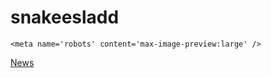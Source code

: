# snakeesladd

<!DOCTYPE html>
<html>

<head>
  <meta charset="utf-8">
  <title>LORDZ | DANCE ACADEMY</title>
  <meta name="author" content="Lordz Dance Academy">
  <meta name="description" content="Lordz Dance Academy ist die Tanzschule mit dem breitesten Angebot für Urban-Styles, Streetdance, Hip-Hop und Breakdance in Wetzikon, Zürich">
  <meta name="keywords" content="Tanz, Tanzschule, Dance Academy, Wetzikon, Zürich, Schweiz, kostenloses Probetraining, Lordz Student Showcase, Pre Christmas Battle, Audition, Zo Dance Award, Dance Camp, Ceilidh, Hip Hop, Breakdance, House, Urban-Style, Ragga, Locking, Popping, Waacking, Krumping, Streetjazz, Voguing, Hustle, Salsa, Urban Contemporary, Yoga, Standardtänze, Philippe Dick, Tac, Richi Neuhaus, Dix, Mike Mayer, Popping Mike, Ayoub Dalouzi, A-You, Patric Schärli, Anya Fischli, Andy Müller, Eleonora Teki Tekua, Anna Nüesch, Miss Banana Anna, Sando Minasi, Daniela Quispe, Michael Bibermann, Bboy Cohon, Giovi Minasi, Michael Bredy, Noodles, Claudia Carmen Graf, C.C., Kevin Algabre, Kiwi, Nicole Schmucki, Sonja Franziska Kuriger, Lori Pisano, Jasmin Büttel, Alexandra Müller, Lordz of Elements, Lordz Fresh&Funky, Lordz Riddims, Boogie Lordz, Workshops, Einzellektionen, Jugend und Sport, Style for Respect">
  <meta name="apple-mobile-web-app-capable" content="yes">
  <link rel="shortcut icon" href="https://lordz.ch/wp-content/themes/lordz/_img/favicon.ico">
  <!--<meta name="viewport" content="width=1300" />-->
  <meta name="viewport" content="width=device-width, initial-scale=1.0, maximum-scale=1.0, user-scalable=0"/>
  <!--<meta name="viewport" content="width=device-width, height=device-height, initial-scale=1.0, maximum-scale=1.0, target-densityDpi=device-dpi" />-->
  <link href="https://lordz.ch/wp-content/themes/lordz/_css/MyFontsWebfontsKit.css" rel="stylesheet" type="text/css">
  <link href="https://lordz.ch/wp-content/themes/lordz/style.css" rel="stylesheet" type="text/css">
  <link href="https://lordz.ch/wp-content/themes/lordz/_css/flexslider.css" rel="stylesheet" type="text/css">
  <link href="https://lordz.ch/wp-content/themes/lordz/_css/jquery.mCustomScrollbar.css" rel="stylesheet" type="text/css">
  <link href="https://lordz.ch/wp-content/themes/lordz/_css/swiper.css" rel="stylesheet" type="text/css">
  <script src="https://lordz.ch/wp-content/themes/lordz/_script/jquery-2.1.1.min.js"></script>
  <script src="https://lordz.ch/wp-content/themes/lordz/_script/jquery-2.1.1.min.map"></script>
  <script src="https://lordz.ch/wp-content/themes/lordz/_script/jquery.timer.js"></script>
  <script src="https://lordz.ch/wp-content/themes/lordz/_script/grid.js"></script>
  <script src="https://lordz.ch/wp-content/themes/lordz/_script/swiper.min.js"></script>
  <script src="https://lordz.ch/wp-content/themes/lordz/_script/jquery.flexslider.js"></script>
    
    
    <meta name='robots' content='max-image-preview:large' />

<!-- This site is optimized with the Yoast SEO Premium plugin v7.1.1 - https://yoast.com/wordpress/plugins/seo/ -->
<meta name="description" content="DANCE ACADEMY"/>
<link rel="canonical" href="https://lordz.ch/" />
<link rel="publisher" href="https://plus.google.com/u/0/b/100175444463721870496/100175444463721870496"/>
<meta property="og:locale" content="de_DE" />
<meta property="og:type" content="website" />
<meta property="og:title" content="LORDZ DANCE ACADEMY" />
<meta property="og:description" content="Tanzschule Urban-Styles, Streetdance, Hip-Hop und Breakdance in Wetzikon, Zürich" />
<meta property="og:url" content="https://lordz.ch/" />
<meta property="og:site_name" content="LORDZ" />
<meta property="og:image" content="https://lordz.ch/wp-content/uploads/BIG-Profil-2015.jpg" />
<meta property="og:image:secure_url" content="https://lordz.ch/wp-content/uploads/BIG-Profil-2015.jpg" />
<meta name="twitter:card" content="summary_large_image" />
<meta name="twitter:description" content="DANCE ACADEMY" />
<meta name="twitter:title" content="LORDZ | DANCE ACADEMY" />
<meta name="twitter:site" content="@LordzDance" />
<meta name="twitter:image" content="https://lordz.ch/wp-content/uploads/BIG-Profil-2015.jpg" />
<script type='application/ld+json'>{"@context":"https:\/\/schema.org","@type":"WebSite","@id":"#website","url":"https:\/\/lordz.ch\/","name":"LORDZ","potentialAction":{"@type":"SearchAction","target":"https:\/\/lordz.ch\/?s={search_term_string}","query-input":"required name=search_term_string"}}</script>
<script type='application/ld+json'>{"@context":"https:\/\/schema.org","@type":"Organization","url":"https:\/\/lordz.ch\/","sameAs":["https:\/\/www.facebook.com\/lordzdanceacademy","https:\/\/www.instagram.com\/lordzdanceacademy\/","https:\/\/plus.google.com\/u\/0\/b\/100175444463721870496\/100175444463721870496","https:\/\/www.youtube.com\/user\/LordzDance","https:\/\/www.pinterest.com\/zodanceaward\/","https:\/\/twitter.com\/LordzDance"],"@id":"#organization","name":"Lordz Dance Academy","logo":"https:\/\/lordz.ch\/wp-content\/uploads\/logo_lordz_schwarz.png"}</script>
<meta name="google-site-verification" content="gQWX0ufuHYFhnMdGgJQWDqPBdDzQnc2LGLMXIAZ82RQ" />
<!-- / Yoast SEO Premium plugin. -->

<link rel='dns-prefetch' href='//assets.pinterest.com' />
<link rel='dns-prefetch' href='//www.google.com' />
<link rel='dns-prefetch' href='//s.w.org' />
		<script type="text/javascript">
			window._wpemojiSettings = {"baseUrl":"https:\/\/s.w.org\/images\/core\/emoji\/13.1.0\/72x72\/","ext":".png","svgUrl":"https:\/\/s.w.org\/images\/core\/emoji\/13.1.0\/svg\/","svgExt":".svg","source":{"concatemoji":"https:\/\/lordz.ch\/wp-includes\/js\/wp-emoji-release.min.js?ver=5.8.3"}};
			!function(e,a,t){var n,r,o,i=a.createElement("canvas"),p=i.getContext&&i.getContext("2d");function s(e,t){var a=String.fromCharCode;p.clearRect(0,0,i.width,i.height),p.fillText(a.apply(this,e),0,0);e=i.toDataURL();return p.clearRect(0,0,i.width,i.height),p.fillText(a.apply(this,t),0,0),e===i.toDataURL()}function c(e){var t=a.createElement("script");t.src=e,t.defer=t.type="text/javascript",a.getElementsByTagName("head")[0].appendChild(t)}for(o=Array("flag","emoji"),t.supports={everything:!0,everythingExceptFlag:!0},r=0;r<o.length;r++)t.supports[o[r]]=function(e){if(!p||!p.fillText)return!1;switch(p.textBaseline="top",p.font="600 32px Arial",e){case"flag":return s([127987,65039,8205,9895,65039],[127987,65039,8203,9895,65039])?!1:!s([55356,56826,55356,56819],[55356,56826,8203,55356,56819])&&!s([55356,57332,56128,56423,56128,56418,56128,56421,56128,56430,56128,56423,56128,56447],[55356,57332,8203,56128,56423,8203,56128,56418,8203,56128,56421,8203,56128,56430,8203,56128,56423,8203,56128,56447]);case"emoji":return!s([10084,65039,8205,55357,56613],[10084,65039,8203,55357,56613])}return!1}(o[r]),t.supports.everything=t.supports.everything&&t.supports[o[r]],"flag"!==o[r]&&(t.supports.everythingExceptFlag=t.supports.everythingExceptFlag&&t.supports[o[r]]);t.supports.everythingExceptFlag=t.supports.everythingExceptFlag&&!t.supports.flag,t.DOMReady=!1,t.readyCallback=function(){t.DOMReady=!0},t.supports.everything||(n=function(){t.readyCallback()},a.addEventListener?(a.addEventListener("DOMContentLoaded",n,!1),e.addEventListener("load",n,!1)):(e.attachEvent("onload",n),a.attachEvent("onreadystatechange",function(){"complete"===a.readyState&&t.readyCallback()})),(n=t.source||{}).concatemoji?c(n.concatemoji):n.wpemoji&&n.twemoji&&(c(n.twemoji),c(n.wpemoji)))}(window,document,window._wpemojiSettings);
		</script>
		<style type="text/css">
img.wp-smiley,
img.emoji {
	display: inline !important;
	border: none !important;
	box-shadow: none !important;
	height: 1em !important;
	width: 1em !important;
	margin: 0 .07em !important;
	vertical-align: -0.1em !important;
	background: none !important;
	padding: 0 !important;
}
</style>
	<link rel='stylesheet' id='sb_instagram_styles-css'  href='https://lordz.ch/wp-content/plugins/instagram-feed/css/sbi-styles.min.css?ver=2.9.7' type='text/css' media='all' />
<link rel='stylesheet' id='wp-block-library-css'  href='https://lordz.ch/wp-includes/css/dist/block-library/style.min.css?ver=5.8.3' type='text/css' media='all' />
<link rel='stylesheet' id='wc-blocks-vendors-style-css'  href='https://lordz.ch/wp-content/plugins/woocommerce/packages/woocommerce-blocks/build/wc-blocks-vendors-style.css?ver=6.3.3' type='text/css' media='all' />
<link rel='stylesheet' id='wc-blocks-style-css'  href='https://lordz.ch/wp-content/plugins/woocommerce/packages/woocommerce-blocks/build/wc-blocks-style.css?ver=6.3.3' type='text/css' media='all' />
<link rel='stylesheet' id='contact-form-7-css'  href='https://lordz.ch/wp-content/plugins/contact-form-7/includes/css/styles.css?ver=5.5.3' type='text/css' media='all' />
<style id='woocommerce-inline-inline-css' type='text/css'>
.woocommerce form .form-row .required { visibility: visible; }
</style>
<link rel='stylesheet' id='woocommerce-general-default-css'  href='https://lordz.ch/wp-content/themes/lordz/woocommerce/woocommerce.css?ver=5.8.3' type='text/css' media='all' />
<link rel='stylesheet' id='woocommerce-general-layout-css'  href='https://lordz.ch/wp-content/themes/lordz/woocommerce/woocommerce-layout.css?ver=5.8.3' type='text/css' media='all' />
<link rel='stylesheet' id='woocommerce-general-smallscreen-css'  href='https://lordz.ch/wp-content/themes/lordz/woocommerce/woocommerce-smallscreen.css?ver=5.8.3' type='text/css' media='all and (max-width: 736px)' />
<link rel='stylesheet' id='woocommerce-general-custom-css'  href='https://lordz.ch/wp-content/themes/lordz/woocommerce/woocom_custom_style.css?ver=5.8.3' type='text/css' media='all' />
<link rel='stylesheet' id='onebyte-woocommerce-images-fluidbox-style-css'  href='https://lordz.ch/wp-content/themes/lordz/assets/scripts/fluidbox/dist/css/fluidbox.min.css?ver=5.8.3' type='text/css' media='1' />
<link rel='stylesheet' id='woocommerce_pinit-css'  href='https://lordz.ch/wp-content/plugins/woocommerce-pinterest/assets//frontend/pinit/pinit.min.css?ver=2.3.1' type='text/css' media='all' />
<link rel='stylesheet' id='wc-bundle-style-css'  href='https://lordz.ch/wp-content/plugins/woocommerce-product-bundles/assets/css/frontend/woocommerce.css?ver=6.12.7' type='text/css' media='all' />
<link rel='stylesheet' id='main-styles-css'  href='https://lordz.ch/wp-content/themes/lordz/onebyte.css?ver=1619511163' type='text/css' media='' />
<script type='text/javascript' src='https://lordz.ch/wp-includes/js/underscore.min.js?ver=1.13.1' id='underscore-js'></script>
<script type='text/javascript' src='https://lordz.ch/wp-includes/js/jquery/jquery.min.js?ver=3.6.0' id='jquery-core-js'></script>
<script type='text/javascript' src='https://lordz.ch/wp-includes/js/jquery/jquery-migrate.min.js?ver=3.3.2' id='jquery-migrate-js'></script>
<script type='text/javascript' src='https://lordz.ch/wp-includes/js/backbone.min.js?ver=1.4.0' id='backbone-js'></script>
<script type='text/javascript' src='https://lordz.ch/wp-content/plugins/welante-course-v1/includes/js/lib/backform.js?ver=5.8.3' id='backform-js'></script>
<script type='text/javascript' src='https://lordz.ch/wp-content/plugins/welante-course-v1/includes/js/lib/js.cookie.js?ver=5.8.3' id='jscookie-js'></script>
<script type='text/javascript' src='https://lordz.ch/wp-content/plugins/welante-course-v1/includes/js/main.js?ver=1633598677' id='welante-main-js'></script>
<script type='text/javascript' src='https://lordz.ch/wp-content/plugins/welante-inpage-v1/js/lib/backbone-forms.js?ver=5.8.3' id='backbone-form-js'></script>
<script type='text/javascript' src='https://lordz.ch/wp-content/plugins/welante-inpage-v1/js/lib/welante-form.js?ver=5.8.3' id='welante-form-js'></script>
<script type='text/javascript' src='https://lordz.ch/wp-content/plugins/welante-inpage-v1/js/app.js?ver=1584000823' id='welanteapp-js'></script>
<script type='text/javascript' id='wc-single-product-js-extra'>
/* <![CDATA[ */
var wc_single_product_params = {"i18n_required_rating_text":"Bitte w\u00e4hle eine Bewertung","review_rating_required":"yes","flexslider":{"rtl":false,"animation":"slide","smoothHeight":true,"directionNav":false,"controlNav":"thumbnails","slideshow":false,"animationSpeed":500,"animationLoop":false,"allowOneSlide":false},"zoom_enabled":"","zoom_options":[],"photoswipe_enabled":"","photoswipe_options":{"shareEl":false,"closeOnScroll":false,"history":false,"hideAnimationDuration":0,"showAnimationDuration":0},"flexslider_enabled":""};
/* ]]> */
</script>
<script type='text/javascript' src='https://lordz.ch/wp-content/plugins/woocommerce/assets/js/frontend/single-product.min.js?ver=6.0.0' id='wc-single-product-js'></script>
<script type='text/javascript' src='https://lordz.ch/wp-content/plugins/woocommerce-pinterest/assets/frontend/pinit/pinit.min.js?ver=2.3.1' id='woocommerce_pinit-js'></script>
<link rel="https://api.w.org/" href="https://lordz.ch/wp-json/" /><link rel="EditURI" type="application/rsd+xml" title="RSD" href="https://lordz.ch/xmlrpc.php?rsd" />
<link rel="wlwmanifest" type="application/wlwmanifest+xml" href="https://lordz.ch/wp-includes/wlwmanifest.xml" /> 
<meta name="generator" content="WordPress 5.8.3" />
<meta name="generator" content="WooCommerce 6.0.0" />
<!-- start Simple Custom CSS and JS -->
<style type="text/css">
/* CSS Code hier einfügen */ 
@media (min-width:700px){
  .fb_dialog_content > iframe {
    right:140px!important
  }
}

/**hide video on mobile*/
@media (max-width:600px){
  header.mobilshow{
   z-index:1111111111111;
  }
  #introvideo{
    display:none;
  }
  /** .page-id-17 */
  .fb_dialog_content iframe {
    right: unset!important;
  }
}

</style>
<!-- end Simple Custom CSS and JS -->
<!-- start Simple Custom CSS and JS -->
<script type="text/javascript">
 

 document.addEventListener("DOMContentLoaded", function(event) {
   console.log(document.getElementById('introvideo'))
  if(document.getElementById('introvideo'))
  document.getElementById('introvideo').muted = true;
});




</script>
<!-- end Simple Custom CSS and JS -->
<!-- Google Tag Manager -->
<script>(function(w,d,s,l,i){w[l]=w[l]||[];w[l].push({'gtm.start':
new Date().getTime(),event:'gtm.js'});var f=d.getElementsByTagName(s)[0],
j=d.createElement(s),dl=l!='dataLayer'?'&l='+l:'';j.async=true;j.src=
'https://www.googletagmanager.com/gtm.js?id='+i+dl;f.parentNode.insertBefore(j,f);
})(window,document,'script','dataLayer','GTM-MN3GNB9');</script>
<!-- End Google Tag Manager --><script>document.createElement( "picture" );if(!window.HTMLPictureElement && document.addEventListener) {window.addEventListener("DOMContentLoaded", function() {var s = document.createElement("script");s.src = "https://lordz.ch/wp-content/plugins/webp-express/js/picturefill.min.js";document.body.appendChild(s);});}</script>
<script type="text/javascript">
	var _swaMa=["1171289855"];"undefined"==typeof sw&&!function(e,s,a){function t(){for(;o[0]&&"loaded"==o[0][d];)i=o.shift(),i[w]=!c.parentNode.insertBefore(i,c)}for(var r,n,i,o=[],c=e.scripts[0],w="onreadystatechange",d="readyState";r=a.shift();)n=e.createElement(s),"async"in c?(n.async=!1,e.head.appendChild(n)):c[d]?(o.push(n),n[w]=t):e.write("<"+s+' src="'+r+'" defer></'+s+">"),n.src=r}(document,"script",["//analytics.sitewit.com/v3/"+_swaMa[0]+"/sw.js"]);
</script>
	<noscript><style>.woocommerce-product-gallery{ opacity: 1 !important; }</style></noscript>
	<!--WooCommerce Pinterest Verification Code-->
<meta name="p:domain_verify" content="b50025db7b5bdbb6a8e8291db7e73e"/>
<!--/WooCommerce Pinterest Verification Code-->
			<script  type="text/javascript">
				!function(f,b,e,v,n,t,s){if(f.fbq)return;n=f.fbq=function(){n.callMethod?
					n.callMethod.apply(n,arguments):n.queue.push(arguments)};if(!f._fbq)f._fbq=n;
					n.push=n;n.loaded=!0;n.version='2.0';n.queue=[];t=b.createElement(e);t.async=!0;
					t.src=v;s=b.getElementsByTagName(e)[0];s.parentNode.insertBefore(t,s)}(window,
					document,'script','https://connect.facebook.net/en_US/fbevents.js');
			</script>
			<!-- WooCommerce Facebook Integration Begin -->
			<script  type="text/javascript">

				fbq('init', '266202014426280', {}, {
    "agent": "woocommerce-6.0.0-2.6.8"
});

				fbq( 'track', 'PageView', {
    "source": "woocommerce",
    "version": "6.0.0",
    "pluginVersion": "2.6.8"
} );

				document.addEventListener( 'DOMContentLoaded', function() {
					jQuery && jQuery( function( $ ) {
						// Insert placeholder for events injected when a product is added to the cart through AJAX.
						$( document.body ).append( '<div class=\"wc-facebook-pixel-event-placeholder\"></div>' );
					} );
				}, false );

			</script>
			<!-- WooCommerce Facebook Integration End -->
					<style type="text/css" id="wp-custom-css">
			.page-id-15696  .fullwidth, 
.page-id-18986  .fullwidth, 
.page-id-18988  .fullwidth, 
.page-id-18984  .fullwidth {
	width: 100%;
}

.page-id-18984  .fullwidth #kursliste, .page-id-15696  .fullwidth #kursliste,
.page-id-18986  .fullwidth #kursliste,
.page-id-18988  .fullwidth #kursliste  {
	max-width:980px;
	margin: 0 auto;
  padding: 0 40px;
}		</style>
		</head>

<body class="home blog theme-lordz woocommerce-no-js">

<header>
  <div class="onMobilshow">
    <div class="navibutton">
      <div class="line"></div>
      <div class="line"></div>
      <div class="line"></div>
    </div>

    <div class="mobillogo">
      <a href="https://lordz.ch">
        <picture><source srcset="https://lordz.ch/wp-content/webp-express/webp-images/doc-root/wp-content/themes/lordz/_img/logo_krone.png.webp" type="image/webp"><img src="https://lordz.ch/wp-content/themes/lordz/_img/logo_krone.png" width="60" class="webpexpress-processed"></picture>
      </a>
    </div>

    <div class="tellink">
                  <a href="tel:044 932 23 26"><img src="https://lordz.ch/wp-content/themes/lordz/_img/icon_phone.svg" width="22"></a>
            </div>
    <div class="clear"></div>
  </div>


  <nav id="mainnav">
      <div class="menu-hauptmenu-container"><ul id="menu-hauptmenu" class="menu"><li id="menu-item-35" class="menu-item menu-item-type-post_type menu-item-object-page menu-item-has-children menu-item-35"><a href="https://lordz.ch/academy/">Academy</a>
<ul class="sub-menu">
	<li id="menu-item-3404" class="menu-item menu-item-type-custom menu-item-object-custom menu-item-3404"><a href="https://lordz.ch/academy/#philosophy">Philosophy</a></li>
	<li id="menu-item-3405" class="menu-item menu-item-type-custom menu-item-object-custom menu-item-3405"><a href="https://lordz.ch/academy/#haus">Haus</a></li>
	<li id="menu-item-3406" class="menu-item menu-item-type-custom menu-item-object-custom menu-item-3406"><a href="https://lordz.ch/academy/#universum">Universum</a></li>
	<li id="menu-item-3407" class="menu-item menu-item-type-custom menu-item-object-custom menu-item-3407"><a href="https://lordz.ch/academy/#testimonials">Testimonials</a></li>
	<li id="menu-item-3408" class="menu-item menu-item-type-custom menu-item-object-custom menu-item-3408"><a href="https://lordz.ch/academy/#kontakt">Kontakt</a></li>
</ul>
</li>
<li id="menu-item-7106" class="menu-item menu-item-type-post_type menu-item-object-page menu-item-has-children menu-item-7106"><a href="https://lordz.ch/class/">Class</a>
<ul class="sub-menu">
	<li id="menu-item-3410" class="menu-item menu-item-type-custom menu-item-object-custom menu-item-3410"><a href="https://lordz.ch/class/#kurse">Kurse</a></li>
	<li id="menu-item-3411" class="menu-item menu-item-type-custom menu-item-object-custom menu-item-3411"><a href="https://lordz.ch/class/#abonnemente">Abonnemente</a></li>
	<li id="menu-item-3412" class="menu-item menu-item-type-custom menu-item-object-custom menu-item-3412"><a href="https://lordz.ch/class/#probetraining">Probetraining</a></li>
</ul>
</li>
<li id="menu-item-7102" class="menu-item menu-item-type-post_type menu-item-object-page menu-item-has-children menu-item-7102"><a href="https://lordz.ch/style/">Style</a>
<ul class="sub-menu">
	<li id="menu-item-3409" class="menu-item menu-item-type-custom menu-item-object-custom menu-item-3409"><a href="https://lordz.ch/style/#angebot">Angebot</a></li>
	<li id="menu-item-7103" class="menu-item menu-item-type-custom menu-item-object-custom menu-item-7103"><a href="https://lordz.ch/style/#probetraining">Probetraining</a></li>
	<li id="menu-item-3413" class="menu-item menu-item-type-custom menu-item-object-custom menu-item-3413"><a href="https://lordz.ch/style/#fortschritt">Fortschritt</a></li>
</ul>
</li>
<li id="menu-item-37" class="menu-item menu-item-type-post_type menu-item-object-page menu-item-has-children menu-item-37"><a href="https://lordz.ch/artists/">Artists</a>
<ul class="sub-menu">
	<li id="menu-item-3414" class="menu-item menu-item-type-custom menu-item-object-custom menu-item-3414"><a href="https://lordz.ch/artists/#founder">Founder</a></li>
	<li id="menu-item-3415" class="menu-item menu-item-type-custom menu-item-object-custom menu-item-3415"><a href="https://lordz.ch/artists/#coaches">Coaches</a></li>
	<li id="menu-item-3416" class="menu-item menu-item-type-custom menu-item-object-custom menu-item-3416"><a href="https://lordz.ch/artists/#showgroups">Showgroups</a></li>
</ul>
</li>
<li id="menu-item-38" class="menu-item menu-item-type-post_type menu-item-object-page menu-item-has-children menu-item-38"><a href="https://lordz.ch/education/">Education</a>
<ul class="sub-menu">
	<li id="menu-item-3417" class="menu-item menu-item-type-custom menu-item-object-custom menu-item-3417"><a href="https://lordz.ch/education/#workshops">Ausbildung &#038; Workshops</a></li>
	<li id="menu-item-3418" class="menu-item menu-item-type-custom menu-item-object-custom menu-item-3418"><a href="https://lordz.ch/education/#referenzen">Referenzen</a></li>
</ul>
</li>
<li id="menu-item-15148" class="menu-item menu-item-type-post_type menu-item-object-page menu-item-has-children menu-item-15148"><a href="https://lordz.ch/shop/">Shop</a>
<ul class="sub-menu">
	<li id="menu-item-15145" class="menu-item menu-item-type-post_type menu-item-object-page menu-item-15145"><a href="https://lordz.ch/mein-konto/">Mein Konto</a></li>
	<li id="menu-item-15147" class="menu-item menu-item-type-post_type menu-item-object-page menu-item-15147"><a href="https://lordz.ch/warenkorb/">Warenkorb</a></li>
	<li id="menu-item-15146" class="menu-item menu-item-type-post_type menu-item-object-page menu-item-15146"><a href="https://lordz.ch/kasse/">Kasse</a></li>
</ul>
</li>
<li id="menu-item-17785" class="mobile-nav-only nav-yellow menu-item menu-item-type-post_type menu-item-object-page menu-item-17785"><a href="https://lordz.ch/news/">News</a></li>
</ul></div>  </nav>

          <div id="probetraining_link_header">
        <!--<a href="https://lordz.ch/probetraining/">Fürs<br />
Probetraining<br />
anmelden</a>-->
        <a href="/probetraining/">Fürs<br/>Probetraining<br/>anmelden</a>
      </div>
    
  <nav id="footernav" class="onMobilshow">
      <div class="menu-footermenu-container"><ul id="menu-footermenu" class="menu"><li id="menu-item-132" class="menu-item menu-item-type-custom menu-item-object-custom menu-item-132"><a href="https://lordz.ch/events">Events</a></li>
<li id="menu-item-40" class="menu-item menu-item-type-post_type menu-item-object-page menu-item-40"><a href="https://lordz.ch/kontakt/">Kontakt</a></li>
<li id="menu-item-41" class="menu-item menu-item-type-post_type menu-item-object-page menu-item-41"><a href="https://lordz.ch/presse/">Presse</a></li>
<li id="menu-item-42" class="menu-item menu-item-type-post_type menu-item-object-page menu-item-42"><a href="https://lordz.ch/raumvermietung/">Raumvermietung</a></li>
<li id="menu-item-43" class="menu-item menu-item-type-post_type menu-item-object-page menu-item-43"><a href="https://lordz.ch/partner/">Partner</a></li>
<li id="menu-item-44" class="menu-item menu-item-type-post_type menu-item-object-page menu-item-44"><a href="https://lordz.ch/impressum/">Impressum</a></li>
<li id="menu-item-1446" class="menu-item menu-item-type-post_type menu-item-object-page menu-item-1446"><a href="https://lordz.ch/ferien/">Ferien</a></li>
<li id="menu-item-45" class="menu-item menu-item-type-post_type menu-item-object-page menu-item-privacy-policy menu-item-45"><a href="https://lordz.ch/disclaimer/">Disclaimer</a></li>
<li id="menu-item-3487" class="menu-item menu-item-type-post_type menu-item-object-page menu-item-3487"><a href="https://lordz.ch/jobs/">Jobs</a></li>
<li id="menu-item-3486" class="menu-item menu-item-type-post_type menu-item-object-page menu-item-3486"><a href="https://lordz.ch/ethik-code/">Ethik Code</a></li>
</ul></div>  </nav>

</header>


<div class="mobil_prov">
  <div class="mobil_prov_text">
    <p>Mobile-Version ist in Arbeit: <br>Besuch uns auf dem Desktop.</p>
    <ul>
      <li><a href="tel:0449322326">044 932 23 26</a></li>
      <li><a href="mailto:&#105;&#110;fo&#64;l&#111;rd&#122;.c&#104;">in&#102;&#111;&#64;&#108;&#111;&#114;dz.&#99;&#104;</a></li>
    </ul>
  </div>
</div>

<div id="contentcontainer">
              <section id="footer_video">
                              <video id="footVidinaktiv" loop style="min-width: 100%; min-height: 100%;">
                  <source src="https://lordz.ch/wp-content/uploads/TWISTMOVE-BLACK-HD.mp4" type="video/mp4">
                  <p>Video is not visible, most likely your browser does not support HTML5 video</p>
                </video>
              
                              <video id="footVidaktiv" class="footervideo_aktiv" loop style="min-width: 100%; min-height: 100%;">
                  <source src="https://lordz.ch/wp-content/uploads/399145603.mp4" type="video/mp4">
                  <p>Video is not visible, most likely your browser does not support HTML5 video</p>
                </video>
                        </section>
        <div id="content" class="startseite">
  <div id="blub">
    <div class="pfeil"></div>
    <div id="selectordiv"><!--Selectordiv-->
      <section id="intro_header" class="einblendbox"
                      style="background: url(https://lordz.ch/wp-content/uploads/Home.jpg) no-repeat center; background-size: cover;"
                >
                                      <video id="introvideo" loop>
                <source src="https://lordz.ch/wp-content/uploads/Home1.mp4" type="video/mp4">
                                      <source src="https://lordz.ch/wp-content/uploads/Home1.webm" type="video/webm">
                                  <p>Video is not visible, most likely your browser does not support HTML5 video</p>
              </video>
                                                    <div class="pfeil_down ankerlink">
          <a href="#intro">
            <picture><source srcset="https://lordz.ch/wp-content/webp-express/webp-images/doc-root/wp-content/themes/lordz/_img/pfeil_down.png.webp" type="image/webp"><img src="https://lordz.ch/wp-content/themes/lordz/_img/pfeil_down.png" class="webpexpress-processed"></picture>
          </a>
          <h6>
            <a href="#intro_event">
              Events
            </a>
          </h6>
        </div>
        <a href="https://lordz.ch/events/audition/">
          <div class="ferienstoerer show">
                              <h3>Audition<span></span></h3>
                                            <span>5.2.2022</span>
                        </div>
        </a>
      </section>
        
        <!--<div class="back">
        </div>
        <div class="next">
        </div>

        <div id="coords" style="position: fixed; top: 0; left: 200px; background: #039; color:#FFF; padding: 40px; ">
        </div>
        <div id="coordsnext" style="position: fixed; top: 0; right: 200px; background: #039; color:#FFF; padding: 40px; ">
        </div>-->

      </section>

      <section id="intro" class="intro_lordz einblendbox">
                                                          <div class="bgBild schule" style="background-image: url(https://lordz.ch/wp-content/uploads/Schule1.jpg);">
                </div>
                  
                                  <div class="hovertext schule">
                  <picture><source srcset="https://lordz.ch/wp-content/webp-express/webp-images/doc-root/wp-content/themes/lordz/_img/pfeil.png.webp" type="image/webp"><img src="https://lordz.ch/wp-content/themes/lordz/_img/pfeil.png" class="webpexpress-processed"></picture><br>Jetzt mehr<br />
erfahren                </div>
                                                                  <div class="bgBild move" style="background-image: url(https://lordz.ch/wp-content/uploads/Schule.jpg);">
                </div>
                  
                                  <div class="hovertext move">
                  <picture><source srcset="https://lordz.ch/wp-content/webp-express/webp-images/doc-root/wp-content/themes/lordz/_img/pfeil.png.webp" type="image/webp"><img src="https://lordz.ch/wp-content/themes/lordz/_img/pfeil.png" class="webpexpress-processed"></picture><br>Jetzt mehr<br />
erfahren                </div>
                                                                  <div class="bgBild team" style="background-image: url(https://lordz.ch/wp-content/uploads/Team.jpg);">
                </div>
                  
                                  <div class="hovertext team">
                  <picture><source srcset="https://lordz.ch/wp-content/webp-express/webp-images/doc-root/wp-content/themes/lordz/_img/pfeil.png.webp" type="image/webp"><img src="https://lordz.ch/wp-content/themes/lordz/_img/pfeil.png" class="webpexpress-processed"></picture><br>Jetzt mehr<br />
erfahren                </div>
                                                  <div class="width980">
          <div class="einblendcontent">
            <div class="logo_krone">
                                  <picture><source srcset="https://lordz.ch/wp-content/webp-express/webp-images/doc-root/wp-content/uploads/logo_krone.png.webp" type="image/webp"><img src="https://lordz.ch/wp-content/uploads/logo_krone.png" alt="" class="webpexpress-processed"></picture>
                            </div>
                              <p style="padding: 0 0 1em 0;">Die Dance Academy mit Erfahrung und Stil.<br />
Wir leben Hip Hop. Wir lieben Bewegung. LORDZ ist die<br />
<a id="schule" href="academy">Schule für Tanz</a>, aber auch noch viel mehr: wir sind ein<br />
Ort für urbane Kultur in friedlicher Atmosphäre.<br />
<a id="move" href="class">Move with us!</a> Komm zu uns, lerne das <a id="team" href="artists">Team</a><br />
kennen und sei auch du ein Teil von LORDZ.</p>
              
                              <ul class="zertifikate">
                                                                    <li><picture><source srcset="https://lordz.ch/wp-content/webp-express/webp-images/doc-root/wp-content/uploads/JS.png.webp" type="image/webp"><img src="https://lordz.ch/wp-content/uploads/JS.png" alt="" class="webpexpress-processed"></picture></li>
                        
                                                                    <li><picture><source srcset="https://lordz.ch/wp-content/webp-express/webp-images/doc-root/wp-content/uploads/SBA.png.webp" type="image/webp"><img src="https://lordz.ch/wp-content/uploads/SBA.png" alt="" class="webpexpress-processed"></picture></li>
                        
                                    </ul>
                        </div><!--Ende Einblendcontent-->
        </div>
      </section>

      <section id="intro_event" class="einblendbox">
                      <div class="width980">
              <h2>Events<span></span></h2>
            </div>
          

        <div class="einblendcontent">
          <div class="eventslider onDesktopshow">
            <div class="holder">
              <div class="containerWidth">
                                                        <div class="event">
                      <a href="https://lordz.ch/events/audition/">
                        <div class="bild">
                                                          <div class="titel">
                                <h2>AUDITION</h2>
                              </div>
                                                                                      <picture><source srcset="https://lordz.ch/wp-content/webp-express/webp-images/doc-root/wp-content/uploads/house-stunden.jpg.webp" type="image/webp"><img src="https://lordz.ch/wp-content/uploads/house-stunden.jpg" alt="" class="webpexpress-processed"></picture>
                                                    </div>
                        <div class="datum">
                                                            5. Februar<br>
                                                                                      <span>2022</span>
                                                    </div>
                      </a>
                    </div>
                                      <div class="event">
                      <a href="https://lordz.ch/events/open-week/">
                        <div class="bild">
                                                          <div class="titel">
                                <h2>Open Week</h2>
                              </div>
                                                                                      <picture><source srcset="https://lordz.ch/wp-content/webp-express/webp-images/doc-root/wp-content/uploads/breakdance-stunden.jpg.webp" type="image/webp"><img src="https://lordz.ch/wp-content/uploads/breakdance-stunden.jpg" alt="" class="webpexpress-processed"></picture>
                                                    </div>
                        <div class="datum">
                                                            14. - 19. März<br>
                                                                                      <span>2022</span>
                                                    </div>
                      </a>
                    </div>
                                      <div class="event">
                      <a href="https://lordz.ch/events/fruehlingsferienkurse/">
                        <div class="bild">
                                                          <div class="titel">
                                <h2>Frühlingsferien<br />
Kurse</h2>
                              </div>
                                                                                      <img src="https://lordz.ch/wp-content/uploads/Kevin-K.jpg" alt=""/>
                                                    </div>
                        <div class="datum">
                                                            22. April<br>
                                                                                      <span>2022</span>
                                                    </div>
                      </a>
                    </div>
                                      <div class="event">
                      <a href="https://lordz.ch/events/dance-camp/">
                        <div class="bild">
                                                          <div class="titel">
                                <h2>Dance Camp <br />
Tenero</h2>
                              </div>
                                                                                      <picture><source srcset="https://lordz.ch/wp-content/webp-express/webp-images/doc-root/wp-content/uploads/Claudia-K.jpg.webp" type="image/webp"><img src="https://lordz.ch/wp-content/uploads/Claudia-K.jpg" alt="" class="webpexpress-processed"></picture>
                                                    </div>
                        <div class="datum">
                                                            25. - 29. April<br>
                                                                                      <span>2022</span>
                                                    </div>
                      </a>
                    </div>
                                      <div class="event">
                      <a href="https://lordz.ch/events/sommerferienkurse/">
                        <div class="bild">
                                                          <div class="titel">
                                <h2>Sommerferien-<br />
Kurse</h2>
                              </div>
                                                                                      <picture><source srcset="https://lordz.ch/wp-content/webp-express/webp-images/doc-root/wp-content/uploads/Rebekka-Marti_560x560.jpg.webp" type="image/webp"><img src="https://lordz.ch/wp-content/uploads/Rebekka-Marti_560x560.jpg" alt="" class="webpexpress-processed"></picture>
                                                    </div>
                        <div class="datum">
                                                            22. Juli<br>
                                                                                      <span>2021</span>
                                                    </div>
                      </a>
                    </div>
                                  <div class="clear"></div>
              </div>
            </div>
          </div>


          <div class="width980" style="overflow: hidden;">
            <div class="slider_holder onMobilshow" style="padding: 55px 0px 0;">
              <div class="swiper-container">
                <div class="swiper-wrapper">
                                                              <div class="swiper-slide">
                        <div class="event">
                          <a href="https://lordz.ch/events/audition/">
                            <div class="bild">
                                                                  <div class="titel">
                                    <h2>AUDITION</h2>
                                  </div>
                                                                                                  <picture><source srcset="https://lordz.ch/wp-content/webp-express/webp-images/doc-root/wp-content/uploads/house-stunden.jpg.webp" type="image/webp"><img src="https://lordz.ch/wp-content/uploads/house-stunden.jpg" alt="" class="webpexpress-processed"></picture>
                                                            </div>
                            <div class="datum">
                                                                    5. Februar<br>
                                                                                                  <span>2022</span>
                                                            </div>
                          </a>
                        </div>
                      </div>
                                          <div class="swiper-slide">
                        <div class="event">
                          <a href="https://lordz.ch/events/open-week/">
                            <div class="bild">
                                                                  <div class="titel">
                                    <h2>Open Week</h2>
                                  </div>
                                                                                                  <picture><source srcset="https://lordz.ch/wp-content/webp-express/webp-images/doc-root/wp-content/uploads/breakdance-stunden.jpg.webp" type="image/webp"><img src="https://lordz.ch/wp-content/uploads/breakdance-stunden.jpg" alt="" class="webpexpress-processed"></picture>
                                                            </div>
                            <div class="datum">
                                                                    14. - 19. März<br>
                                                                                                  <span>2022</span>
                                                            </div>
                          </a>
                        </div>
                      </div>
                                          <div class="swiper-slide">
                        <div class="event">
                          <a href="https://lordz.ch/events/fruehlingsferienkurse/">
                            <div class="bild">
                                                                  <div class="titel">
                                    <h2>Frühlingsferien<br />
Kurse</h2>
                                  </div>
                                                                                                  <img src="https://lordz.ch/wp-content/uploads/Kevin-K.jpg" alt=""/>
                                                            </div>
                            <div class="datum">
                                                                    22. April<br>
                                                                                                  <span>2022</span>
                                                            </div>
                          </a>
                        </div>
                      </div>
                                          <div class="swiper-slide">
                        <div class="event">
                          <a href="https://lordz.ch/events/dance-camp/">
                            <div class="bild">
                                                                  <div class="titel">
                                    <h2>Dance Camp <br />
Tenero</h2>
                                  </div>
                                                                                                  <picture><source srcset="https://lordz.ch/wp-content/webp-express/webp-images/doc-root/wp-content/uploads/Claudia-K.jpg.webp" type="image/webp"><img src="https://lordz.ch/wp-content/uploads/Claudia-K.jpg" alt="" class="webpexpress-processed"></picture>
                                                            </div>
                            <div class="datum">
                                                                    25. - 29. April<br>
                                                                                                  <span>2022</span>
                                                            </div>
                          </a>
                        </div>
                      </div>
                                          <div class="swiper-slide">
                        <div class="event">
                          <a href="https://lordz.ch/events/sommerferienkurse/">
                            <div class="bild">
                                                                  <div class="titel">
                                    <h2>Sommerferien-<br />
Kurse</h2>
                                  </div>
                                                                                                  <picture><source srcset="https://lordz.ch/wp-content/webp-express/webp-images/doc-root/wp-content/uploads/Rebekka-Marti_560x560.jpg.webp" type="image/webp"><img src="https://lordz.ch/wp-content/uploads/Rebekka-Marti_560x560.jpg" alt="" class="webpexpress-processed"></picture>
                                                            </div>
                            <div class="datum">
                                                                    22. Juli<br>
                                                                                                  <span>2021</span>
                                                            </div>
                          </a>
                        </div>
                      </div>
                                    </div>
                <div class="swiper-pagination"></div>
              </div>
            </div>
                              <p>Die Events von Lordz sind legendär.<br />
Erfahre <a href="events">hier</a> mehr dazu.</p>
                        </div>
        </div><!--Ende Einblendcontent-->

        <!--<div class="back">
        </div>
        <div class="next">
        </div>

        <div id="coords" style="position: fixed; top: 0; left: 200px; background: #039; color:#FFF; padding: 40px; ">
        </div>
        <div id="coordsnext" style="position: fixed; top: 0; right: 200px; background: #039; color:#FFF; padding: 40px; ">
        </div>-->

      </section>
    </div><!--Ende Selectordiv-->
  </div><!--Ende blub-->
    <footer>
  <div class="footervideofallback" style="background-image: url(https://lordz.ch/wp-content/uploads/ProbetrainingTeaserFooter.jpg);">
  </div>
                    <h3>Check it out!<span></span></h3>
                        <h2><a href="https://lordz.ch/probetraining/">Fürs<br />
Probetraining<br />
anmelden</a></h2>
              <div id="footerzusatz">
    <div class="width980">
      <div class="span25 newsletter onMobilshow">
                      <a href="http://eepurl.com/bvwF9P" target="_blank">
              &nbsp;Newsletter<br />
anmelden              <br>
              <img src="https://lordz.ch/wp-content/themes/lordz/_img/icon_newsletter.svg" width="10">
            </a>
                </div>

      <div class="span25 adresse">
                      <a href="tel:044 932 23 26">044 932 23 26</a><br>
          
                      <a href="mailto:info&#64;&#108;ord&#122;&#46;&#99;&#104;">i&#110;&#102;&#111;&#64;&#108;o&#114;dz&#46;ch</a><br>
          
                        Montag – Freitag<br>
          
                        13:20 – 21:00 Uhr                </div>
      <div class="span25 newsletter onDesktopshow">
                      <a href="http://eepurl.com/bvwF9P" target="_blank">
              &nbsp;Newsletter<br />
anmelden              <br>
              <img src="https://lordz.ch/wp-content/themes/lordz/_img/icon_newsletter.svg" width="10">
            </a>
          
        <!-- Begin MailChimp Signup Form -->
        <!--<div id="mc_embed_signup">
        <form action="//lordz.us10.list-manage.com/subscribe/post?u=c41190e6996fc5466dfe550b3&amp;id=4714491aa4" method="post" id="mc-embedded-subscribe-form" name="mc-embedded-subscribe-form" class="validate" target="_blank" novalidate>
            <div id="mc_embed_signup_scroll">

        <div class="mc-field-group">
            <input type="email" placeholder="name@email.ch" value="" name="EMAIL" class="required email" id="mce-EMAIL">
        </div>
            <div id="mce-responses" class="clear">
                <div class="response" id="mce-error-response" style="display:none"></div>
                <div class="response" id="mce-success-response" style="display:none"></div>
            </div>
            <div style="position: absolute; left: -5000px;"><input type="text" name="b_c41190e6996fc5466dfe550b3_4714491aa4" tabindex="-1" value=""></div>
            <div class="clear"><input type="submit" value="" name="subscribe" id="mc-embedded-subscribe" class="button"></div>
            </div>
        </form>
        </div>-->
        <!--End mc_embed_signup-->
      </div>


      <div class="span50 onDesktopshow">
        <nav id="footernav">
            <div class="menu-footermenu-container"><ul id="menu-footermenu-1" class="menu"><li class="menu-item menu-item-type-custom menu-item-object-custom menu-item-132"><a href="https://lordz.ch/events">Events</a></li>
<li class="menu-item menu-item-type-post_type menu-item-object-page menu-item-40"><a href="https://lordz.ch/kontakt/">Kontakt</a></li>
<li class="menu-item menu-item-type-post_type menu-item-object-page menu-item-41"><a href="https://lordz.ch/presse/">Presse</a></li>
<li class="menu-item menu-item-type-post_type menu-item-object-page menu-item-42"><a href="https://lordz.ch/raumvermietung/">Raumvermietung</a></li>
<li class="menu-item menu-item-type-post_type menu-item-object-page menu-item-43"><a href="https://lordz.ch/partner/">Partner</a></li>
<li class="menu-item menu-item-type-post_type menu-item-object-page menu-item-44"><a href="https://lordz.ch/impressum/">Impressum</a></li>
<li class="menu-item menu-item-type-post_type menu-item-object-page menu-item-1446"><a href="https://lordz.ch/ferien/">Ferien</a></li>
<li class="menu-item menu-item-type-post_type menu-item-object-page menu-item-privacy-policy menu-item-45"><a href="https://lordz.ch/disclaimer/">Disclaimer</a></li>
<li class="menu-item menu-item-type-post_type menu-item-object-page menu-item-3487"><a href="https://lordz.ch/jobs/">Jobs</a></li>
<li class="menu-item menu-item-type-post_type menu-item-object-page menu-item-3486"><a href="https://lordz.ch/ethik-code/">Ethik Code</a></li>
</ul></div>        </nav>
      </div>
      <div class="clear"></div>

      <nav id="socialnav" class="onMobilshow">
        <ul>
                          <li><a class="facebook" href="https://de-de.facebook.com/lordzdanceacademy/" target="_blank"><span></span></a></li>
                                      <li><a class="instagram" href="https://instagram.com/lordzdanceacademy/" target="_blank"><span></span></a></li>
                                      <li><a class="youtube" href="https://www.youtube.com/user/LordzDance" target="_blank"><span></span></a></li>
                    </ul>
      </nav>

      <nav id="bottomnav">
        <ul>
                          <li>© <a href="https://lordz.ch/impressum/">Lordz GmbH</a></li>
                                      <li>Website <a href="http://e-z.ch/" target="_blank">Eidenbenz / Zürcher AG</a></li>
                    </ul>
      </nav>
    </div><!--Ende width980-->
  </div><!--Ende Footerzusatz-->
</footer>
<nav id="socialnav" class="onDesktopshow">
  <div class="social_intro">
            	<span>
                &nbsp;Stay</span><br>
    <span>tuned</span>
  </div>
  <ul>
              <li><a class="facebook" href="https://de-de.facebook.com/lordzdanceacademy/" target="_blank"><span></span></a></li>
                    <li><a class="instagram" href="https://instagram.com/lordzdanceacademy/" target="_blank"><span></span></a></li>
                    <li><a class="youtube" href="https://www.youtube.com/user/LordzDance" target="_blank"><span></span></a></li>
        </ul>
</nav>


</div> <!--Ende Content-->
</div> <!--Ende Contentcontainer-->


<div id="loading">
  <div class="dancer" id="dancer_1">
    <img src="https://lordz.ch/wp-content/themes/lordz/_img/LOADER_01_CUT.gif" width="149">
  </div>
  <div class="dancer" id="dancer_2">
    <img src="https://lordz.ch/wp-content/themes/lordz/_img/LOADER_02_CUT.gif" width="107">
  </div>
  <div class="dancer" id="dancer_3">
    <img src="https://lordz.ch/wp-content/themes/lordz/_img/LOADER_03_CUT.gif" width="146">
  </div>
  <div class="dancer" id="dancer_4">
    <img src="https://lordz.ch/wp-content/themes/lordz/_img/LOADER_04_CUT.gif" width="101">
  </div>
  <div class="dancer" id="dancer_5">
    <img src="https://lordz.ch/wp-content/themes/lordz/_img/LOADER_05_03_CUT.gif" width="100">
  </div>
</div>

<div class="logoholder onDesktopshow">
  <div id="logo">
    <a href="https://lordz.ch">
      <picture><source srcset="https://lordz.ch/wp-content/webp-express/webp-images/doc-root/wp-content/themes/lordz/_img/logo.png.webp" type="image/webp"><img src="https://lordz.ch/wp-content/themes/lordz/_img/logo.png" class="webpexpress-processed"></picture>
    </a>
  </div>
  <div id="krone">
    <picture><source srcset="https://lordz.ch/wp-content/webp-express/webp-images/doc-root/wp-content/themes/lordz/_img/krone.png.webp" type="image/webp"><img src="https://lordz.ch/wp-content/themes/lordz/_img/krone.png" class="webpexpress-processed"></picture>
  </div>
</div>


<script>
  function success_formular_standard() {
    $( '.formular_standard.show' ).find( '.formularcontainer' ).css( 'display', 'none' );
    $( '.formular_standard.show' ).find( '.successcontainer' ).css( 'display', 'block' );
    setTimeout( function() {
      $( '.formular_standard.show' ).find( '.successcontainer' ).addClass( 'success' );
    }, 100 );
  }
</script>






<div class="news-flag">
  <div class="news-flag-inner">
    <a href="/news" title="News">News</a>
  </div>
</div>

<script src="https://lordz.ch/wp-content/themes/lordz/_script/jquery.mCustomScrollbar.concat.min.js"></script>
<script>
  (function( $ ) {
    $( window ).load( function() {
      function scrollbarload() {

        $( 'ul.select-options' ).each( function() {
          var myListItems = $( this ).find( 'li' ).length - 1;
          //alert(myListItems);

          if ( myListItems > 5 ) {
            $( this ).mCustomScrollbar( {
              theme: 'dark'
            } );
          }

        } );
      }

      setTimeout( scrollbarload, 4000 );
    } );
  })( jQuery );
</script>

<script>
  (function( i, s, o, g, r, a, m ) {
    i['GoogleAnalyticsObject'] = r;
    i[r] = i[r] || function() {
      (i[r].q = i[r].q || []).push( arguments );
    }, i[r].l = 1 * new Date();
    a = s.createElement( o ),
      m = s.getElementsByTagName( o )[0];
    a.async = 1;
    a.src   = g;
    m.parentNode.insertBefore( a, m );
  })( window, document, 'script', '//www.google-analytics.com/analytics.js', 'ga' );

  ga( 'create', 'UA-5213691-1', 'auto' );
  ga( 'send', 'pageview' );
</script>

<!-- Google Code for Probetraining Conversion Page
In your html page, add the snippet and call
goog_report_conversion when someone clicks on the
chosen link or button. -->
<script type="text/javascript">
  /* <![CDATA[ */
  goog_snippet_vars      = function() {
    var w                     = window;
    w.google_conversion_id    = 944677333;
    w.google_conversion_label = '3Ns3CMO_9GAQ1cO6wgM';
    w.google_remarketing_only = false;
  };
  // DO NOT CHANGE THE CODE BELOW.
  goog_report_conversion = function( url ) {
    goog_snippet_vars();
    window.google_conversion_format = '3';
    window.google_is_call           = true;
    var opt                         = new Object();
    opt.onload_callback             = function() {
      if ( typeof (url) != 'undefined' ) {
        window.location = url;
      }
    };
    var conv_handler                = window['google_trackConversion'];
    if ( typeof (conv_handler) == 'function' ) {
      conv_handler( opt );
    }
  };
  /* ]]> */
</script>
<script type="text/javascript"
        src="//www.googleadservices.com/pagead/conversion_async.js">
</script>


<!-- welante inpage templates start --> 
<script type="text/javascript">
var welantewproot = 'https://lordz.ch';
var welanteconfig = {
  'urls' : {
    'workflow': welantewproot + '/welante-api/v1/course/workflow'
   }
};
</script>
<script id="welante-v1-booking-chargeof" type="text/template">
<h3>Verantwortlicher Kontakt</h3>

<div class="formbox">
  <div class="span50">
    <div data-field="gender">
    </div><br />
    <div data-field="company">
    </div><br />
    <div data-field="firstname">
    </div><br />
    <div data-field="lastname">
    </div><br />
    <div data-field="street">
    </div><br />
    <div data-field="plz">
    </div><br />
    <div data-field="city">
    </div><br />
    <div data-field="email">
    </div><br />
    <div data-field="wantsemailinvoice">
    </div>
  </div>
  <div class="clear"></div>
</div>
</script>
<script id="welante-v1-booking-participant" type="text/template">
<div class="formbox">
  <div class="span50">
    <div data-field="coursedayid">
    </div>
    <div data-field="gender">
    </div><br />
    <div data-field="firstname">
    </div><br />
    <div data-field="lastname">
    </div><br />
    <div data-field="street">
    </div><br />
    <div data-field="plz">
    </div><br />
    <div data-field="city">
    </div><br />
    <div data-field="mobile">
    </div><br />
    <div data-field="email">
    </div><br />
    <div data-field="wantsemailinvoice">
    </div><br />
  </div>

  <div class="span50">
    <label>&nbsp;</label><br />
    <div data-field="birthday">
    </div><br />
    <div data-field="socialnr">
    </div><br />
    <div data-field="sourceid">
    </div>
    <div data-field="remarks">
    </div>
    <div data-field="toc">
    </div>
  </div>
  <div class="clear"></div>
</div>
</script>
<script id="welante-v1-booking-price" type="text/template">
<style type="text/css">
.promocode .wpcf7-form-control-wrap span {
  font-size: 0.75em; padding: 0 0 0 5px;
}
</style>
<div class="formbox">
  <div data-field="prices">
  </div><br />

  <div class="span50" style="padding: 0 20px 0 0;">
    <div data-field="promocode">
    </div><br />
  </div>
  <div class="clear"></div>
</div>
</script>
<script id="welante-v1-booking-success" type="text/template">
<h2>Kurs gebucht!<span></span></h2>

<h3 class="kursformtitel">Kurs <span class="kursformtitel_name"></span> (<%= code %>)</h3>

<div class="successcontainer">
  <div class="einblendcontent">
    <p style="padding:0">Hallo und willkommen bei Lordz.<br />Die Bestätigung ist gleich in deiner Inbox.<br />Bitte check auch deine Spam-Box.</p>
    <img src="/wp-content/themes/lordz/_img/bild_formular_success.png" />
  </div>
  <h2>Vielen Dank<br>für deine Anmeldung</h2>
</div>
</script>
<script id="welante-v1-booking-wizard" type="text/template">
<h2>Kurs Buchen<span></span></h2>
<% if ( info ) { %>
<p class="info"><%= info %></p>
<% } %>

<h3 class="kursformtitel">Kurs <span class="kursformtitel_name"></span> (<%= code %>)</h3>

<form id="booking-form">

</form>
<table class="wizard-buttons" width="100%">
  <tr>
    <td width="45%">
<% if ( prev ) { %>
      <a class="step-prev" href="#">
        Zurück
      </a>
<% } %>
    </td>
    <td width="10%">
<!--
      <div class="zurueckbutton">
        <a class="btn btn-warning booking-reset">Zur&uuml;cksetzen</a>
      </div>
-->
    </td>
    <td align="right" width="45%">
      <div class="sendebutton">
      <a class="step-next btn btn-success">
<% if ( next === 'finish' ) { %>
      Jetzt anmelden
<% } else { %>
       Weiter
<% } %>
      </a>
      </div>
      <div class="wizard-loader" style="display:none">
       [-.-]
      </div>
    </td>
  </tr>
</table>
</script>

<div class="formular_standard" id="booking-overlay">
  <div class="icon_close"></div>
  <div class="width980" style="height:100%">
    <div class="formularcontainer">
      <div id="welantecontainer" class="einblendcontent">
      </div>
    </div>
  </div>
</div>
<!-- welante inpage templates end -->
<script type="text/javascript">
var welantewproot = 'https://lordz.ch';
var welantewpprefix = 'https://lordz.ch/kursdetail';
</script>

<!-- welante inpage templates start -->
<script id="welante-v1-inpage-absenceslist" type="text/template">
<style type="text/css">
@media only screen and (max-width: 736px) {
  .absences {
    overflow-x: scroll;
  }
}
</style>
<div class="absences-info" style="display:none;padding:5px;font-family:'BrandonText-Bold';font-size:0.6em;line-height:1.5em;letter-spacing:4px;text-transform:uppercase;color:white;"></div>
<div class="absences">
  <div class="save-loader" style="display:none">...</div>
  <table style="margin-bottom:10px">
    <thead>
      <tr>
        <td style="text-align:right">
<% if ( hasprev ) { %>
          <a class="previous" style="cursor:pointer">
            <img src="/wp-content/themes/lordz/_img/icon_cursor_back.png">
          </a>
<% } else { %>
          &nbsp;
<% } %>
        </td>
<% _.each(cds, function(cd) { %>
        <td style="padding:0 5px;color:white;font-family:'BrandonText-Bold';font-size:0.6em;line-height:1.5em;letter-spacing:4px;text-transform:uppercase;text-align:center;"><%= cd.start %></td>
<% }) %>
        <td>
<% if ( hasnext ) { %>
          <a class="next" style="cursor:pointer">
            <img src="/wp-content/themes/lordz/_img/icon_cursor_next.png">
          </a>
<% } else { %>
          &nbsp;
<% } %>
        </td>
      </tr>
    </thead>
    <tbody>

    </tbody>
  </table>
</div>
<div class="absences-info" style="display:none;padding:5px;font-family:'BrandonText-Bold';font-size:0.6em;line-height:1.5em;letter-spacing:4px;text-transform:uppercase;color:white;"></div>
<div class="sendebutton">
  <a class="form-submit btn btn-success" style="">Speichern</a>
</div>
</script>
<script id="welante-v1-inpage-absenceslistitem" type="text/template">
<% if ( typeof(attributes.suid) === 'undefined' || attributes.suid !== '' ) { %>
<select class="unstyled">
<%   _.each(statusids, function(value, id) { %>
  <option value="<%= id %>" <% if ( id === attributes.statusid ) print('selected') %>><%= value %></option>
<%   }) %>
</select>
<% } %>
</script>
<script id="welante-v1-inpage-accountnavigationitem" type="text/template">
<a href="#<%= url %>" style="white-space:nowrap;"><%= name %></a>
</script>
<script id="welante-v1-inpage-accountstart" type="text/template">
<% if ( typeof(uuid) !== 'undefined' && uuid ) { %>

<h3>Willkommen <%= firstname %> <%= lastname %></h3>

<% } else { %>
Laden - bitte warten
<% } %>
</script>
<script id="welante-v1-inpage-basket" type="text/template">
<div class="msg success clearfix" id="successMessage" style="text-align:center;padding-top:25px;display:none;">
  <h3>Ihre Buchung wurde erfolgreich verarbeitet!</h3>
</div>

<table width="100%" id="basket-table">
<% if ( basketcount ) { %>
  <thead>
    <tr>
      <th style="white-space:nowrap;width:1%;">Kurs-Nummer</th>
      <th style="white-space:nowrap;">Kurs-Titel</th>
      <th style="width:1%;">Preis</th>
      <th style="width:1%;">Info</th>
    </tr>
  </thead>
<% } %>
  <tbody class="basket-items">

  </tbody>
<% if ( basketcount ) { %>
  <tfoot>
<% if ( promocode ) { %>
    <tr id="promocode-fail">
      <td colspan="2">&nbsp;</td>
      <td colspan="2">
        <div class="msg fail clearfix">
          Promocode <strong><%= promocode %></strong> nicht gefunden!
        </div>
      </td>
    </tr>
<% } %>
    <tr>
      <td>&nbsp;</td>
      <td style="white-space:nowrap;">Promocode</td>
      <td><input type="text" id="basket-promo" value="" /></td>
      <td><a style="display:none" id="basket-update" href="#">Preis aktualisieren</a></td>
    </tr>
    <tr>
      <td colspan="2" class="border-right-mobile" style="background:inherit !important;color:inherit;clear:both;">
        <small><i class="fa fa-info-circle"></i>Wenn Sie Gutscheine einlösen möchten, schreiben Sie die Art des Gutscheins, eine Nummer und den Wert in das untenstehende Feld. Senden Sie den oder die Gutscheine zusammen mit einem Ausdruck des Bestätigungsmails, das Sie für diese Bestellung erhalten, an VHS, Bärengasse 22, 8001 Zürich. Die VHS passt die Rechnung entsprechend an.</small>
        <br /><br /><label for="note">Bemerkungen</label>
        <textarea id="note" name="note" style="margin-top:8px;width:96%;"></textarea>
      </td>
      <td colspan="2" style="text-align:right;background:inherit !important;color:inherit;">
        <span class="basket-price-total"></span>
      </td>
    </tr>
    <tr>
      <td colspan="4" style="background:inherit !important;color:inherit;clear:both;min-height:20px;">
        <input type="checkbox" id="tac" name="tac" style="float:left;margin-right:5px;" /><label for="tac" style="float:left;">Ich bestätige, die <a href="#" target="_blank" style="margin:initial;display:initial;font-weight:initial;">AGBs</a> gelesen zu haben</label>
      </td>
    </tr>
  </tfoot>
<% } %>
</table>

<div class="filter-form-row-half">
  <a href="<%= welantewpprefix %>">Weitere Kurse buchen</a>
</div>

<% if ( isloaded ) { %>
<%   if ( typeof(uuid) !== 'undefined' && uuid ) { %>
<%     if ( basketcount ) { %>
<div class="filter-form-row-half">
  <button style="float:right" class="booknow button1 success">Bestellung abschicken</button>
</div>
<%     } %>
<%   } %>
<% } %>
</script>
<script id="welante-v1-inpage-basketitem" type="text/template">
<td><a href="<%= welantewpprefix + '?course=' + id %>" class="black"><%= id %></a></td>
<td><a href="<%= welantewpprefix + '?course=' + id %>" class="black"><%= name %></a>
<% if ( promocode ) { %>
  <br />Promocode: <strong><%= promocode %></strong>
<% } %></td>
<td class="basket-prices">
<% if ( priceid ) { %>
  <strong><%= pricename + ' ' + priceamount %></strong><% if ( priceinfo ) { %>, <%= priceinfo %><% } %>
<% } else { %>
  ...
<% } %>
</td>
<td>
  <a href="<%= welantewpprefix + '?course=' + id %>">Info</a><br />
  <a href="#" class="remove-basket">Entfernen</a>
</td>
</script>
<script id="welante-v1-inpage-coursefileitem" type="text/template">
<a href="<%= url + '/course/file?code=' + code + '&uuid=' + uuid %>"><%= filename %></a> (<%= size %> Bytes)
</script>
<script id="welante-v1-inpage-coursefilelist" type="text/template">
<h3>Dokumenten-Download</h3>
<ul>

</ul>
</script>
<script id="welante-v1-inpage-loader" type="text/template">
I'm loading....</script>
<script id="welante-v1-inpage-speakercourse" type="text/template">
<div style="margin-bottom:10px">
  <div>Status</div>
  <select class="status unstyled" style="display:inline-block;width:200px;">
    <option value="all">Alle</option>
    <option value="future">Geplant</option>
    <option value="running">Laufend</option>
    <option value="past">Abgelaufen</option>
  </select>
  <div>Wochentag</div>
  <select class="weekday unstyled" style="display:inline-block;width:200px;">
    <option value="all">Alle</option>
    <option value="0">Mo</option>
    <option value="1">Di</option>
    <option value="2">Mi</option>
    <option value="3">Do</option>
    <option value="4">Fr</option>
    <option value="5">Sa</option>
    <option value="6">So</option>
  </select>
</div>
<table width="100%" id="basket-table">
  <thead>
    <tr>
      <th style="white-space:nowrap;width:10%;">Kurs</th>
      <th style="white-space:nowrap;">&nbsp;</th>
      <th style="width:120px;">&nbsp;</th>
    </tr>
  </thead>
  <tbody class="course-items">

  </tbody>
</table>
</script>
<script id="welante-v1-inpage-speakercourseitem" type="text/template">
<td width="35%">
<%
  var color = '';
  var title = '';
  if ( status === 'future' ) {
    color = 'deepskyblue';
    title = 'geplant';
  }
  if ( status === 'running' ) {
    color = 'lawngreen';
    title = 'laufend';
  }
  if ( status === 'past' ) {
    color = 'green';
    title = 'abgelaufen';
  }
%>
  <span style="display:inline-block;width:15px;height:15px;margin:5px 5px 0 0;background:<%= color %>" title="<%= title %>"></span><%= id %>
  <br />
  <%= info %>
</td>
<td width="35%">
  <%= name %>
<% if ( files.length > 0 ) { %>
  <br />
  <table class="speaker-files">
    <tbody>
<%   _.each(files, function(file) { %>
      <tr>
        <td>
          <a title="<%= file.filename %> (<%= file.size %> Bytes)" href="<%= url + '/course/file?code=' + id + '&uuid=' + file.uuid %>"><%= file.filename %></a>
        </td>
          <td>
          <a href="#" title="Dokument löschen" data-uuid="<%= file.uuid %>" data-filename="<%= file.filename %>" class="doc-delete">Löschen</a>
        </td>
      </tr>
<%   }); %>
    </tbody>
  </table>
<% } %>
</td>
<td width="30%">
<% // only show download if speaker has at least one confimred courseday %>
<% if ( speaker.confirmed ) { %>
  <div>
<%   if ( pts.total > 0 ) { %>
<%     if ( 1 === 2 && matrix ) { %>
  <a style="white-space:nowrap;" title="TN" href="<%= url + '/speaker/coursedocument?code=' + id + '&type=pdf' %>">TN<% if ( pts.total > 0 ) { %> (<%= pts.total %>)<% } %></a>
  <br />
  <a title="Kontrolle" href="<%= url + '/speaker/coursedocument?code=' + id + '&type=matrix' %>">Kontrolle</a>
	<br />
<%     } %>
	<a title="Kursbesuche" href="<%= '#absences/' + id %>">Kursbesuche</a>
<%   } else { %>
  Keine TN
<%   } %>
  </div>
<% } %>
<!--
  <div class="<% if ( speaker.confirmed ) { %>bordertop-white<% } %>">
    <a title="Dokument hochladen" href="#speakerdoc/<%= id %>">Hochladen</a>
    <br />
    <p style="font-size: 8px">
      Diese Dateien sind öffentlich im Web ersichtlich und herunterladbar!<br />
      <b>Keine internen Dokumente/Teilnehmerlisten oder ähnliches hier hochladen!</b>
    </p>
  </div>
-->
</td>
</script>
<script id="welante-v1-inpage-subscription" type="text/template">
<%
switch ( type ) {
  case 'punto':
  case 'puntoc':
%>
<%  if ( subscription.assigned && subscription.active ) { %>
    <h3 class="msg success">Sie profitieren bereits von <%= subscription.title %></h3>
<% } else { %>
    <h3><%= subscription.title %></h3>
    <p>Als Mitglied des Fördervereins unterstützen Sie die VHS Zürich. Die Mitgliedschaft VHS punto für Individuen (40.-) oder für Firmen (80.-) verschafft Zugang zu den besonderen Exkursionen des Fördervereins.</p>
    <p><small><i class="fa fa-info-circle"></i>Die Mitgliedschaft läuft parallel zum Schuljahr vom 1. Oktober 2014 bis am 30. September 2015. Vergünstigungen betreffen Buchungen für diesen Zeitraum.</small></p>
<% } %>
<%
    break;
  case 'mezzo':
%>
<%  if ( subscription.assigned && subscription.active ) { %>
    <h3 class="msg success">Sie profitieren bereits von <%= subscription.title %></h3>
<% } else { %>
    <h3><%= subscription.title %></h3>
    <p>Als Mitglied des Fördervereins unterstützen Sie die VHS Zürich. Die Mitgliedschaft VHS mezzo verschafft Zugang zu den besonderen Exkursionen des Fördervereins und offeriert überdies 50 % Rabatt auf die VHS-Veranstaltungen an der Universität.</p>
    <p><small><i class="fa fa-info-circle"></i>Die Mitgliedschaft läuft parallel zum Schuljahr vom 1. Oktober 2014 bis am 30. September 2015. Vergünstigungen betreffen Buchungen für diesen Zeitraum.</small></p>
<% } %>
<%
    break;
  case 'u30':
  case 'kulturlegi':
%>
<%  if ( subscription.assigned && subscription.active ) { %>
    <h3 class="msg success">Sie profitieren bereits von <%= subscription.title %></h3>
<% } else { %>
    <h3><%= subscription.title %></h3>
<%   if ( type === 'u30' ) { %>
    <p>Leute unter 30 kommen in den Genuss von 50 % Rabatt auf alle VHS-Veranstaltungen an der Universität. Für das Programm U30 müssen Sie sich mittels Kopie eines Ausweises akkreditieren. Senden Sie die Kopie per Post oder laden Sie sie hier digital hoch.</p>
<%   } else { %>
    <p>Die Kulturlegi ist ein Angebot der Caritas Schweiz für Menschen mit schmalen Budget. Mit der Kulturlegi geniessen Sie 50 % Rabatt auf VHS-Veranstaltungen an der Universität und 20 %  auf alle anderen Angebote. Um mit der Kulturlegi buchen zu können, müssen Sie Ihre Kulturlegi von der VHS Zürich verifizieren lassen. Senden Sie eine Kopie per Post oder laden Sie hier einen Scan hoch.</p>
<%   } %>
    <p><small><i class="fa fa-info-circle"></i><%= subscription.title %> wird erst wirksam nach der Bestätigung durch die VHS (mind. 1 Arbeitstag).</small></p>
<% } %>
<%
    break;
  case 'kursprogramm':
  default:
%>
  <h3><%= subscription.title %></h3>
  <p>Sie möchten das Kursverzeichnis künftig per Post erhalten.</p>
<%
    break;
}
%>

<% if ( !subscription.assigned || !subscription.active ) { %>
<div id="subscription-form">

</div>
<% } %>
</script>
<script id="welante-v1-inpage-subscriptionlist" type="text/template">
<ul>
  <li>
    <h3>Abo Kursverzeichnis</h3>
    <div>
      <span>Sie möchten das Kursverzeichnis künftig per Post erhalten.</span>
      <hr size="1" style="margin:5px 0;"/>
      <%= _.compact(_.map(subscriptions, function(subscription) {
        if ( _.contains(['kursprogramm'], subscription.id) ) {
          if ( subscription.assigned && subscription.active ) {
            return 'Sie erhalten das Kursverzeichnis per Post.';
          }
          return '<a href="#subscription/' + subscription.id + '">' + subscription.title + '</a>';
        }
      })).join(' | ') %>
      <br /><br />
    </div>
  </li>
  <li>
    <h3>VHS Förderverein</h3>
    <div>
      <span>Als Mitglied des Fördervereins unterstützen Sie die VHS Zürich. Die Mitgliedschaft VHS punto für Individuen (40.-) oder für Firmen (80.-) verschafft Zugang zu den besonderen Exkursionen des Fördervereins, VHS mezzo (250.-) offeriert überdies 50 % Rabatt auf die VHS-Veranstaltungen an der Universität.  Ich wähle:</span>
      <hr size="1" style="margin:5px 0;"/>
      <% var assigned = (_.findWhere(subscriptions, {'id': 'punto', 'assigned': true}) || _.findWhere(subscriptions, {'id': 'puntoc', 'assigned': true})) %>
      <%= _.compact(_.map(subscriptions, function(subscription) {
        if ( _.contains(['punto', 'puntoc', 'mezzo'], subscription.id) ) {
          if ( subscription.assigned || (subscription.id.indexOf('punto') === 0 && assigned) ) {
            return subscription.title;
          }
          return '<a href="#subscription/' + subscription.id + '">' + subscription.title + '</a>';
        }
      })).join(' | ') %>
      <br /><br />
    </div>
  </li>
<% if ( birthday && age && age > 0 && age < 30 ) { %>
  <li>
    <h3>U30</h3>
    <div>
      <span>Leute unter 30 kommen in den Genuss von 50 % Rabatt auf alle VHS-Veranstaltungen an der Universität. Für das Programm U30 müssen Sie sich mittels Kopie eines Ausweises akkreditieren. Senden Sie die Kopie per Post oder laden Sie sie hier digital hoch.</span>
      <hr size="1" style="margin:5px 0;"/>
      <%= _.compact(_.map(subscriptions, function(subscription) {
        if ( _.contains(['u30'], subscription.id) ) {
          if ( subscription.assigned ) {
            return 'Ich bin U30.';
          }
          return '<a href="#subscription/' + subscription.id + '">' + subscription.title + '</a>';
        }
      })).join(' | ') %>
      <br /><br />
    </div>
  </li>
<% } %>
  <li>
    <h3>Kulturlegi</h3>
    <div>
      <span>Die Kulturlegi ist ein Angebot der Caritas Schweiz für Menschen mit schmalen Budget. Mit der Kulturlegi geniessen Sie 50 % Rabatt auf VHS-Veranstaltungen an der Universität und 20 %  auf alle anderen Angebote. Um mit der Kulturlegi buchen zu können, müssen Sie Ihre Kulturlegi von der VHS Zürich verifizieren lassen. Senden Sie eine Kopie per Post oder laden Sie hier einen Scan hoch.</span>
      <hr size="1" style="margin:5px 0;"/>
      <%= _.compact(_.map(subscriptions, function(subscription) {
        if ( _.contains(['kulturlegi'], subscription.id) ) {
          if ( subscription.assigned ) {
            return 'Ich habe die Kulturlegi.';
          }
          return '<a href="#subscription/' + subscription.id + '">' + subscription.title + '</a>';
        }
      })).join(' | ') %>
      <br /><br />
    </div>
  </li>
</ul>
</script>
<script id="welante-v1-inpage-userbasket" type="text/template">
<a id="basket-toggle" class="warenkorb_icon" href="#"></a>
<div class="basket-content">
<% if ( basketcount ) { %>
  Warenkorb (<%= basketcount %>)
  <ul>
    <li>Der Warenkorb ist leer</li>
  </ul>
  <div class="subscription"></div>
  <div class="price"></div>
  <div class="start"></div>
  <select class="duration unstyled">
    <option value="">-</option>
    <option value="6">6 Monate</option>
    <option value="12">12 Monate</option>
  </select>
  <a class="booknow" href="#">Jetzt Buchen</a>
  <div id="courses-info" style="display:none">
    <div class="course-info-title"><div class="welante-plus-icon"><div></div><div></div></div>Warenkorb (<%= basketcount %>)</div>
    <div class="courses" style="display:none"></div>
  </div>
<% } %>
  <div id="welante-event" style="display:none"></div>
</div>
</script>
<script id="welante-v1-inpage-userbasketitem" type="text/template">
<%= id %>
<a href="#" class="remove-basket">[X]</a>
</script>
<script id="welante-v1-inpage-usercourse" type="text/template">
<table width="100%">
  <thead>
    <tr>
      <th style="white-space:nowrap;">Kurs</th>
      <th style="white-space:nowrap;">Datum</th>
      <th style="white-space:nowrap;">Status</th>
      <th style="white-space:nowrap;">Details</th>
    </tr>
  </thead>
  <tbody class="course-items">

  </tbody>
</table>
</script>
<script id="welante-v1-inpage-usercourseitem" type="text/template">
<td>
<% if ( isactive ) { %>
  <a href="<%= welantewpprefix + '?course=' + code %>" class="black">
<% } %>
    <%= code %> <%= title %>
<% if ( isactive ) { %>
  </a>
<% } %>
</td>
<td>
  <span style="white-space:nowrap;"><% if ( eventcount > 1 ) { %>Ab <% } %><% _start = new Date(start*1000); starts = _start.toLocaleString('de').split(':'); starts.pop(); print(starts.join(':')); %></span>
</td>
<td style="white-space:nowrap;"><%= isactive && !canceled ? 'aktiv' : (canceled ? 'annulliert' : 'inaktiv') %></td>
<td style="white-space:nowrap;">
<% if ( isactive ) { %>
  <a href="<%= welantewpprefix + '?course=' + code %>">Zum Kurs</a>
<%   if ( hasdownloads ) { %>
  <br />
  <a href="<%= welantewpprefix + '?course=' + code %>#downloads">Downloads</a>
<%   } %>
<% } %>
</td>
</script>
<script id="welante-v1-inpage-userlogin" type="text/template">
<style type="text/css">
#post-122 {
  background-image:url('/wp-content/uploads/2016/06/kursleiterlogin2.jpg');
}
</style>
<aside id="welante-speaker">
  <h2>Login Kursleitende</h2>
  <div></div>
  <p>
    Sie haben noch kein Passwort?<br />
    Bitte melden Sie sich per <a href="mailto:info@lordz.ch">E-Mail</a> oder <br />
    Tel. ...
  </p>
</aside>
</script>
<script id="welante-v1-inpage-userloginstatus" type="text/template">
<% if ( uuid ) { %>
  <input class="status-logout" type="submit" value="Logout" /><br />
<% } %>
<input type="submit" value="<%= uuid ? 'Registrieren' : 'Anmelden' %>" onclick="window.location.href='/konto/'" /><br />
<!-- <input type="submit" value="Warenkorb" onclick="window.location.href='/konto/#basket'" /><br /> -->
</script>
<script id="welante-v1-inpage-userlogout" type="text/template">
Willkommen<br />
<strong><%= firstname %> <%= lastname %></strong><br />
<button class="button2">Logout</button>
</script>
<script id="welante-v1-inpage-userpassword" type="text/template">
<form>
  <div></div>
  <input type="submit" value="Passwort ändern" />
</form>
</script>
<script id="welante-v1-inpage-userprofile" type="text/template">
<div></div>
</script>
<!-- welante inpage templates end -->
<!-- Instagram Feed JS -->
<script type="text/javascript">
var sbiajaxurl = "https://lordz.ch/wp-admin/admin-ajax.php";
</script>

  <script type="text/javascript">

    document.addEventListener( 'wpcf7mailsent', function( event ) {

      if ( '1047' == event.detail.contactFormId ) {                             //Tiny

        document.getElementById( 'Tiny' ).className = 'anmeldestep';

        document.getElementById( 'success_abos' ).className += ' show';

        document.getElementById( 'preise' ).className += ' success';

      } else if ( '1557' == event.detail.contactFormId ) {                        //TwoStep

        document.getElementById( 'TwoStep' ).className = 'anmeldestep';

        document.getElementById( 'success_abos' ).className += ' show';

        document.getElementById( 'preise' ).className += ' success';

      } else if ( '1216' == event.detail.contactFormId ) {                        //FlyOver

        document.getElementById( 'FlyOver' ).className = 'anmeldestep';

        document.getElementById( 'success_abos' ).className += ' show';

        document.getElementById( 'preise' ).className += ' success';

        success_Abos();

      } else if ( '755' == event.detail.contactFormId ) {                       //Anmeldung Probetraining

        success_formular_standard();

        goog_report_conversion( '' );

      } else if ( '3661' == event.detail.contactFormId ) {                      //Anmeldung Probetraining Class

        success_formular_standard();

        goog_report_conversion( '' );

      } else if ( '4' == event.detail.contactFormId ) {                         //Kontaktformular Seite Kontakt

        success_kontaktformular();

      } else {																	//Restliche Formulare

        success_formular_standard();

      }

    }, false );

  </script>

    			<!-- Facebook Pixel Code -->
			<noscript>
				<img
					height="1"
					width="1"
					style="display:none"
					alt="fbpx"
					src="https://www.facebook.com/tr?id=266202014426280&ev=PageView&noscript=1"
				/>
			</noscript>
			<!-- End Facebook Pixel Code -->
			
					<div
						attribution="fbe_woocommerce"
						class="fb-customerchat"
						page_id="260343958935"
					></div>
					<!-- Facebook JSSDK -->
					<script>
					  window.fbAsyncInit = function() {
					    FB.init({
					      appId            : '',
					      autoLogAppEvents : true,
					      xfbml            : true,
					      version          : 'v5.0'
					    });
					  };

					  (function(d, s, id){
					      var js, fjs = d.getElementsByTagName(s)[0];
					      if (d.getElementById(id)) {return;}
					      js = d.createElement(s); js.id = id;
					      js.src = 'https://connect.facebook.net/de_DE/sdk/xfbml.customerchat.js';
					      fjs.parentNode.insertBefore(js, fjs);
					    }(document, 'script', 'facebook-jssdk'));
					</script>
					<div></div>
						<script type="text/javascript">
		(function () {
			var c = document.body.className;
			c = c.replace(/woocommerce-no-js/, 'woocommerce-js');
			document.body.className = c;
		})();
	</script>
	<link rel='stylesheet' id='so-css-lordz-css'  href='https://lordz.ch/wp-content/uploads/so-css/so-css-lordz.css?ver=1632736588' type='text/css' media='all' />
<script type='text/javascript' src='https://lordz.ch/wp-includes/js/dist/vendor/regenerator-runtime.min.js?ver=0.13.7' id='regenerator-runtime-js'></script>
<script type='text/javascript' src='https://lordz.ch/wp-includes/js/dist/vendor/wp-polyfill.min.js?ver=3.15.0' id='wp-polyfill-js'></script>
<script type='text/javascript' id='contact-form-7-js-extra'>
/* <![CDATA[ */
var wpcf7 = {"api":{"root":"https:\/\/lordz.ch\/wp-json\/","namespace":"contact-form-7\/v1"}};
/* ]]> */
</script>
<script type='text/javascript' src='https://lordz.ch/wp-content/plugins/contact-form-7/includes/js/index.js?ver=5.5.3' id='contact-form-7-js'></script>
<script type='text/javascript' src='https://lordz.ch/wp-content/plugins/woocommerce/assets/js/jquery-blockui/jquery.blockUI.min.js?ver=2.7.0-wc.6.0.0' id='jquery-blockui-js'></script>
<script type='text/javascript' id='wc-add-to-cart-js-extra'>
/* <![CDATA[ */
var wc_add_to_cart_params = {"ajax_url":"\/wp-admin\/admin-ajax.php","wc_ajax_url":"\/?wc-ajax=%%endpoint%%","i18n_view_cart":"Warenkorb anzeigen","cart_url":"https:\/\/lordz.ch\/warenkorb\/","is_cart":"","cart_redirect_after_add":"no"};
/* ]]> */
</script>
<script type='text/javascript' src='https://lordz.ch/wp-content/plugins/woocommerce/assets/js/frontend/add-to-cart.min.js?ver=6.0.0' id='wc-add-to-cart-js'></script>
<script type='text/javascript' src='https://lordz.ch/wp-content/plugins/woocommerce/assets/js/js-cookie/js.cookie.min.js?ver=2.1.4-wc.6.0.0' id='js-cookie-js'></script>
<script type='text/javascript' id='woocommerce-js-extra'>
/* <![CDATA[ */
var woocommerce_params = {"ajax_url":"\/wp-admin\/admin-ajax.php","wc_ajax_url":"\/?wc-ajax=%%endpoint%%"};
/* ]]> */
</script>
<script type='text/javascript' src='https://lordz.ch/wp-content/plugins/woocommerce/assets/js/frontend/woocommerce.min.js?ver=6.0.0' id='woocommerce-js'></script>
<script type='text/javascript' id='wc-cart-fragments-js-extra'>
/* <![CDATA[ */
var wc_cart_fragments_params = {"ajax_url":"\/wp-admin\/admin-ajax.php","wc_ajax_url":"\/?wc-ajax=%%endpoint%%","cart_hash_key":"wc_cart_hash_7480ebeb2caaede7ea9fdcbb57a495be","fragment_name":"wc_fragments_7480ebeb2caaede7ea9fdcbb57a495be","request_timeout":"5000"};
/* ]]> */
</script>
<script type='text/javascript' src='https://lordz.ch/wp-content/plugins/woocommerce/assets/js/frontend/cart-fragments.min.js?ver=6.0.0' id='wc-cart-fragments-js'></script>
<script type='text/javascript' src='https://lordz.ch/wp-content/themes/lordz/assets/scripts/jquery.ba-throttle-debounce.min.js?ver=5.8.3' id='onebyte-woocommerce-images-debounce-script-js'></script>
<script type='text/javascript' src='https://lordz.ch/wp-content/themes/lordz/assets/scripts/fluidbox/dist/js/jquery.fluidbox.min.js?ver=5.8.3' id='onebyte-woocommerce-images-fluidbox-script-js'></script>
<script type='text/javascript' src='https://lordz.ch/wp-content/themes/lordz/assets/scripts/woocommerce-images.js?ver=5.8.3' id='onebyte-woocommerce-images-js'></script>
<script type='text/javascript' src='//assets.pinterest.com/js/pinit.js?ver=2.3.1' id='pinterest_pinit-js'></script>
<script type='text/javascript' src='https://www.google.com/recaptcha/api.js?render=6Lds8BwcAAAAAPX2X5DvHrc1gP-XbzzlPmfy5g7K&#038;ver=3.0' id='google-recaptcha-js'></script>
<script type='text/javascript' id='wpcf7-recaptcha-js-extra'>
/* <![CDATA[ */
var wpcf7_recaptcha = {"sitekey":"6Lds8BwcAAAAAPX2X5DvHrc1gP-XbzzlPmfy5g7K","actions":{"homepage":"homepage","contactform":"contactform"}};
/* ]]> */
</script>
<script type='text/javascript' src='https://lordz.ch/wp-content/plugins/contact-form-7/modules/recaptcha/index.js?ver=5.5.3' id='wpcf7-recaptcha-js'></script>
<script type='text/javascript' src='https://lordz.ch/wp-includes/js/wp-embed.min.js?ver=5.8.3' id='wp-embed-js'></script>
</body>
</html>
